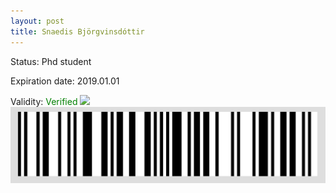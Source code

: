 ```yaml
---
layout: post
title: Snaedis Björgvinsdóttir
---
```


Status: Phd student

Expiration date: 2019.01.01

Validity: <font color="green"> Verified</font> 
![](/members/img/Snaedis_Björgvinsdóttir.png)
![](/members/img/bar.png)
